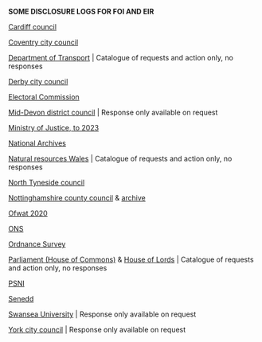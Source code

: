 **SOME DISCLOSURE LOGS FOR FOI AND EIR**

[Cardiff council](https://foi.cardiff.gov.uk/ENG/Pages/SearchFOI.aspx)

[Coventry city council](https://www.coventry.gov.uk/directory/45/a-to-z/A)

[Department of Transport](https://www.gov.uk/government/publications/dft-foi-and-eir-disclosure-log-2023) | Catalogue of requests and action only, no responses

[Derby city council](https://secure.derby.gov.uk/foi/)

[Electoral Commission](https://www.electoralcommission.org.uk/freedom-information)

[Mid-Devon district council](https://www.middevon.gov.uk/your-council/access-to-information/freedom-of-information/foieir-disclosure-logs/) | Response only available on request

[Ministry of Justice, to 2023](https://www.gov.uk/government/collections/freedom-of-information-disclosure-log)

[National Archives](https://www.nationalarchives.gov.uk/about/freedom-of-information/information-requests/)

[Natural resources Wales](https://naturalresources.wales/about-us/contact-us/freedom-of-information-disclosure-of-logs/?lang=en) | Catalogue of requests and action only, no responses

[North Tyneside council](https://my.northtyneside.gov.uk/category/816/disclosure-log)

[Nottinghamshire county council](https://www.nottinghamshire.gov.uk/council-and-democracy/freedom-of-information/disclosure-log) & [archive](https://www.nottinghamshire.gov.uk/council-and-democracy/freedom-of-information/disclosure-log-archive)

[Ofwat 2020](https://www.ofwat.gov.uk/foi/)

[ONS](https://www.ons.gov.uk/aboutus/transparencyandgovernance/freedomofinformationfoi/publishedrequests)

[Ordnance Survey](https://www.ordnancesurvey.co.uk/governance/information/foi-request)

[Parliament (House of Commons)](https://www.parliament.uk/site-information/freedom-of-information/how-to-make-a-request/house-of-commons-request-logs/) & [House of Lords](https://www.parliament.uk/mps-lords-and-offices/offices/lords/freedom-of-information-in-the-house-of-lords/log/) | Catalogue of requests and action only, no responses

[PSNI](https://www.psni.police.uk/advice_information/our-publications/lists-and-registers/)

[Senedd](https://senedd.wales/commission/access-to-information/disclosure-log/)

[Swansea University](https://www.swansea.ac.uk/about-us/compliance/freedom-of-information-/disclosure-log/) | Response only available on request

[York city council](https://www.york.gov.uk/FOIDisclosureLog) | Response only available on request
